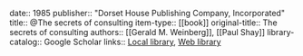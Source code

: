 date:: 1985
publisher:: "Dorset House Publishing Company, Incorporated"
title:: @The secrets of consulting
item-type:: [[book]]
original-title:: The secrets of consulting
authors:: [[Gerald M. Weinberg]], [[Paul Shay]]
library-catalog:: Google Scholar
links:: [Local library](zotero://select/library/items/GBJAXRRS), [Web library](https://www.zotero.org/users/6520516/items/GBJAXRRS)
